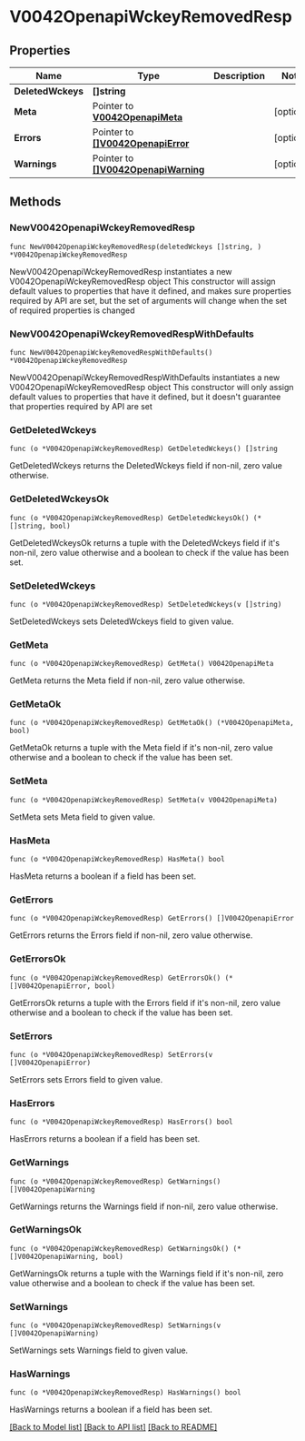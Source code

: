 # V0042OpenapiWckeyRemovedResp

## Properties

Name | Type | Description | Notes
------------ | ------------- | ------------- | -------------
**DeletedWckeys** | **[]string** |  | 
**Meta** | Pointer to [**V0042OpenapiMeta**](V0042OpenapiMeta.md) |  | [optional] 
**Errors** | Pointer to [**[]V0042OpenapiError**](V0042OpenapiError.md) |  | [optional] 
**Warnings** | Pointer to [**[]V0042OpenapiWarning**](V0042OpenapiWarning.md) |  | [optional] 

## Methods

### NewV0042OpenapiWckeyRemovedResp

`func NewV0042OpenapiWckeyRemovedResp(deletedWckeys []string, ) *V0042OpenapiWckeyRemovedResp`

NewV0042OpenapiWckeyRemovedResp instantiates a new V0042OpenapiWckeyRemovedResp object
This constructor will assign default values to properties that have it defined,
and makes sure properties required by API are set, but the set of arguments
will change when the set of required properties is changed

### NewV0042OpenapiWckeyRemovedRespWithDefaults

`func NewV0042OpenapiWckeyRemovedRespWithDefaults() *V0042OpenapiWckeyRemovedResp`

NewV0042OpenapiWckeyRemovedRespWithDefaults instantiates a new V0042OpenapiWckeyRemovedResp object
This constructor will only assign default values to properties that have it defined,
but it doesn't guarantee that properties required by API are set

### GetDeletedWckeys

`func (o *V0042OpenapiWckeyRemovedResp) GetDeletedWckeys() []string`

GetDeletedWckeys returns the DeletedWckeys field if non-nil, zero value otherwise.

### GetDeletedWckeysOk

`func (o *V0042OpenapiWckeyRemovedResp) GetDeletedWckeysOk() (*[]string, bool)`

GetDeletedWckeysOk returns a tuple with the DeletedWckeys field if it's non-nil, zero value otherwise
and a boolean to check if the value has been set.

### SetDeletedWckeys

`func (o *V0042OpenapiWckeyRemovedResp) SetDeletedWckeys(v []string)`

SetDeletedWckeys sets DeletedWckeys field to given value.


### GetMeta

`func (o *V0042OpenapiWckeyRemovedResp) GetMeta() V0042OpenapiMeta`

GetMeta returns the Meta field if non-nil, zero value otherwise.

### GetMetaOk

`func (o *V0042OpenapiWckeyRemovedResp) GetMetaOk() (*V0042OpenapiMeta, bool)`

GetMetaOk returns a tuple with the Meta field if it's non-nil, zero value otherwise
and a boolean to check if the value has been set.

### SetMeta

`func (o *V0042OpenapiWckeyRemovedResp) SetMeta(v V0042OpenapiMeta)`

SetMeta sets Meta field to given value.

### HasMeta

`func (o *V0042OpenapiWckeyRemovedResp) HasMeta() bool`

HasMeta returns a boolean if a field has been set.

### GetErrors

`func (o *V0042OpenapiWckeyRemovedResp) GetErrors() []V0042OpenapiError`

GetErrors returns the Errors field if non-nil, zero value otherwise.

### GetErrorsOk

`func (o *V0042OpenapiWckeyRemovedResp) GetErrorsOk() (*[]V0042OpenapiError, bool)`

GetErrorsOk returns a tuple with the Errors field if it's non-nil, zero value otherwise
and a boolean to check if the value has been set.

### SetErrors

`func (o *V0042OpenapiWckeyRemovedResp) SetErrors(v []V0042OpenapiError)`

SetErrors sets Errors field to given value.

### HasErrors

`func (o *V0042OpenapiWckeyRemovedResp) HasErrors() bool`

HasErrors returns a boolean if a field has been set.

### GetWarnings

`func (o *V0042OpenapiWckeyRemovedResp) GetWarnings() []V0042OpenapiWarning`

GetWarnings returns the Warnings field if non-nil, zero value otherwise.

### GetWarningsOk

`func (o *V0042OpenapiWckeyRemovedResp) GetWarningsOk() (*[]V0042OpenapiWarning, bool)`

GetWarningsOk returns a tuple with the Warnings field if it's non-nil, zero value otherwise
and a boolean to check if the value has been set.

### SetWarnings

`func (o *V0042OpenapiWckeyRemovedResp) SetWarnings(v []V0042OpenapiWarning)`

SetWarnings sets Warnings field to given value.

### HasWarnings

`func (o *V0042OpenapiWckeyRemovedResp) HasWarnings() bool`

HasWarnings returns a boolean if a field has been set.


[[Back to Model list]](../README.md#documentation-for-models) [[Back to API list]](../README.md#documentation-for-api-endpoints) [[Back to README]](../README.md)



